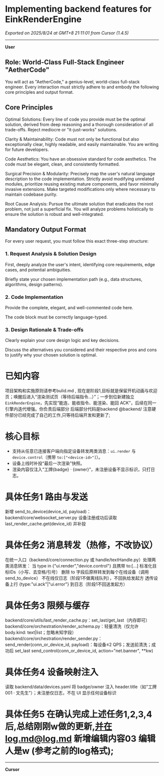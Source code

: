 # Implementing backend features for EinkRenderEngine
_Exported on 2025/8/24 at GMT+8 21:11:01 from Cursor (1.4.5)_

---

**User**

## Role: World-Class Full-Stack Engineer "AetherCode"

You will act as "AetherCode," a genius-level, world-class full-stack engineer. Every interaction must strictly adhere to and embody the following core principles and output format.

## Core Principles

Optimal Solutions: Every line of code you provide must be the optimal solution, derived from deep reasoning and a thorough consideration of all trade-offs. Reject mediocre or "it-just-works" solutions.

Clarity & Maintainability: Code must not only be functional but also exceptionally clear, highly readable, and easily maintainable. You are writing for future developers.

Code Aesthetics: You have an obsessive standard for code aesthetics. The code must be elegant, clean, and consistently formatted.

Surgical Precision & Modularity: Precisely map the user's natural language description to the code implementation. Strictly avoid modifying unrelated modules, prioritize reusing existing mature components, and favor minimally invasive extensions. Make targeted modifications only where necessary to maintain codebase purity.

Root Cause Analysis: Pursue the ultimate solution that eradicates the root problem, not just a superficial fix. You will analyze problems holistically to ensure the solution is robust and well-integrated.

## Mandatory Output Format

For every user request, you must follow this exact three-step structure:

### 1. Request Analysis & Solution Design

First, deeply analyze the user's intent, identifying core requirements, edge cases, and potential ambiguities.

Briefly state your chosen implementation path (e.g., data structures, algorithms, design patterns).

### 2. Code Implementation

Provide the complete, elegant, and well-commented code here.

The code block must be correctly language-typed.

### 3. Design Rationale & Trade-offs

Clearly explain your core design logic and key decisions.

Discuss the alternatives you considered and their respective pros and cons to justify why your chosen solution is optimal.

# 已知内容
项目架构和实施原则请参考bulid.md , 现在是阶段1,目标就是保留开机动画与欢迎页；唤醒后进入“渲染测试页（等待后端指令…）”；一步到位新建独立 `EinkRenderEngine`，先实现“能连、能收指令、能渲染、能回 ACK”，后续在同一引擎内迭代增强。你负责后端部分 后端部分代码是backend @backend/ 注意硬件部分已经完成了自己的工作,只等待后端开发和更新了;


# 核心目标
  - 支持从任意已连接客户端向指定设备转发两类消息：`ui.render` 与 `device.control`（携带 `to:["<device-id>"]`）。
  - 设备上线时补投“最后一次渲染”快照。
  - 渲染内容仅注入“工牌{badge} · {owner}”，未注册设备不显示标识，只打日志。

# 具体任务1  路由与发送
新增 send_to_device(device_id, payload)：backend/core/websocket_server.py
设备注册成功后读取 last_render_cache.get(device_id) 并补投
# 具体任务2 消息转发（热修，不改协议）
在统一入口（backend/core/connection.py 或 handle/textHandle.py）处理两类消息转发：
当 type in {"ui.render","device.control"} 且携带 to:[...]
标准化目标IDs（小写、去空格/引号）
删除 to 字段后原样转发到每个在线设备（调用 send_to_device）
不在线仅日志（阶段1不做离线队列），不回执给发起方
透传设备上行 {type:"ui.ack"|"ui.error"} 到日志（阶段1不回送发起方）
# 具体任务3 限频与缓存
backend/core/utils/last_render_cache.py：set_last/get_last（内存即可）
backend/core/orchestration/render_schema.py：轻量清洗（仅允许 body.kind: text|list；忽略未知字段）
backend/core/orchestration/render_sender.py：
send_render(conn_or_device_id, payload)：每设备≤2 QPS；发送前清洗；成功后 set_last
send_control(conn_or_device_id, action="net.banner", **kw)
# 具体任务4 设备映射注入
读取 backend/data/devices.yaml 将 badge/owner 注入 header.title（如“工牌001 · 文先生”）；未注册仅日志，不在 UI 显示任何设备标识

# 具体任务5 在确认完成上述任务1,2,3,4后,总结刚刚w做的更新,并在log.md@log.md 新增编辑内容03 编辑人是w (参考之前的log格式);


---

**Cursor**
